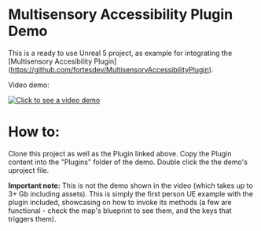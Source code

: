 # Multisensory Accessibility Plugin Demo

This is a ready to use Unreal 5 project, as example for integrating the [Multisensory Accesibility Plugin] (https://github.com/fortesdev/MultisensoryAccessibilityPlugin).

Video demo:

[![Click to see a video demo](https://img.youtube.com/vi/Re8e1cGwqGI/0.jpg)](https://www.youtube.com/watch?v=Re8e1cGwqGI)

# How to:

Clone this project as well as the Plugin linked above.
Copy the Plugin content into the "Plugins" folder of the demo.
Double click the the demo's uproject file.

**Important note:** This is not the demo shown in the video (which takes up to 3+ Gb including assets). This is simply the first person UE example with the plugin included, showcasing on how to invoke its methods (a few are functional - check the map's blueprint to see them, and the keys that triggers them).

